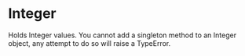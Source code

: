 # Integer

Holds Integer values.  You cannot add a singleton method to an Integer object,
any attempt to do so will raise a TypeError.